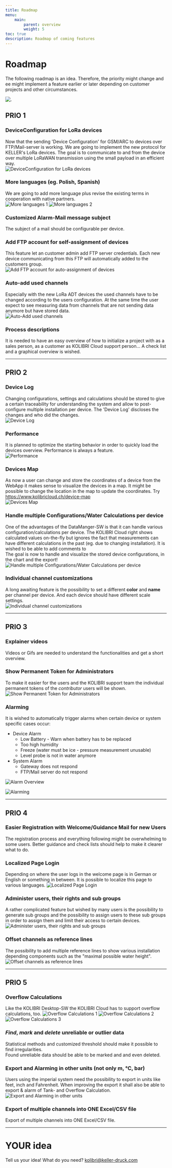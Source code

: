 ```yaml
---
title: Roadmap
menu:
    main:
        parent: overview
        weight: 5
toc: true
description: Roadmap of coming features
---
```

# Roadmap
The following roadmap is an idea. Therefore, the priority might change and ee might implement a feature earlier or later depending on customer projects and other circumstances.  

![.](../../img/roadmap/void.jpg)  


## PRIO 1
### DeviceConfiguration for LoRa devices
Now that the sending 'Device Configuration' for GSM/ARC to devices over FTP/Mail-server is working. We are going to implement the new protocol for KELLER's LoRa devices. The goal is to communicate to and from the device over multiple LoRaWAN transmission using the small payload in an efficient way.  
![DeviceConfiguration for LoRa devices](../../img/roadmap/DeviceConfigurationsLoRa.png)  



### More languages (eg. Polish, Spanish)
We are going to add more language plus revise the existing terms in cooperation with native partners.  
![More languages 1](../../img/roadmap/Poland.png) ![More languages 2](../../img/roadmap/Spain.png)  



### Customized Alarm-Mail message subject
The subject of a mail should be configurable per device.



### Add FTP account for self-assignment of devices
This feature let an customer admin add FTP server credentials. Each new device communicating from this FTP will automatically added to the customers group.  
![Add FTP account for auto-assignment of devices](../../img/roadmap/AddFtpAccountForAutoAssignmentOfDevices_red.png)  



### Auto-add used channels
Especially with the new LoRa ADT devices the used channels have to be changed according to the users configuration. At the same time the user expect to see measuring data from channels that are not sending data anymore but have stored data.  
![Auto-Add used channels](../../img/roadmap/AutoAssingmentOfUsedChannels.png)  

### Process descriptions
It is needed to have an easy overview of how to initialize a project with as a sales person, as a customer as KOLIBRI Cloud support person...
A check list and a graphical overview is wished.  

----
## PRIO 2  
### Device Log  
Changing configurations, settings and calculations should be stored to give a certain traceability for understanding the system and allow to post-configure multiple installation per device. The 'Device Log' discloses the changes and who did the changes.  
![Device Log](../../img/roadmap/DeviceLog.png)  



### Performance
It is planned to optimize the starting behavior in order to quickly load the devices overview. Performance is always a feature.  
![Performance](../../img/roadmap/performance.png)  


### Devices Map
As now a user can change and store the coordinates of a device from the WebApp it makes sense to visualize the devices in a map. It might be possible to change the location in the map to update the coordinates.  Try https://www.kolibricloud.ch/device-map  
![Devices Map](../../img/roadmap/DevicesMap.png)  



### Handle multiple Configurations/Water Calculations per device
One of the advantages of the DataManger-SW is that it can handle various configuration/calculations per device. The KOLIBRI Cloud right shows calculated values on-the-fly but ignores the fact that measurements can have different calculations in the past (eg. due to changing installation). It is wished to be able to add comments to  
The goal is now to handle and visualize the stored device configurations, in the chart and the export!  ![Handle multiple Configurations/Water Calculations per device](../../img/roadmap/MultipleWaterLevelsOnOneChart.png)  



### Individual channel customizations
A long awaiting feature is the possibility to set a different **color** and **name** per channel per device. And each device should have different scale settings.  
![Individual channel customizations](../../img/roadmap/CustomizedChannels.png)  


----
## PRIO 3
### Explainer videos
Videos or Gifs are needed to understand the functionalities and get a short overview.  



### Show Permanent Token for Administrators
To make it easier for the users and the KOLIBRI support team the individual permanent tokens of the *contributor* users will be shown.  
![Show Permanent Token for Administrators](../../img/roadmap/ShowIndividualPermanentToken.png)  



### Alarming
It is wished to automatically trigger alarms when certain device or system specific cases occur:  
* Device Alarm  
  * Low Battery - Warn when battery has to be replaced  
  * Too high humidity  
  * Freeze (water must be ice - pressure measurement unusable)  
  * Level probe is not in water anymore  
* System Alarm  
  * Gateway does not respond  
  * FTP/Mail server do not respond  

![Alarm Overview](../../img/roadmap/AlarmOverview.png)   
  
![Alarming](../../img/roadmap/SystemDeviceAlarms.png)  




----
## PRIO 4
### Easier Registration with Welcome/Guidance Mail for new Users
The registration process and everything following might be overwhelming to some users. Better guidance and check lists should help to make it clearer what to do.  



### Localized Page Login
Depending on where the user logs in the welcome page is in German or English or something in between. It is possible to localize this page to various languages.
![Localized Page Login](../../img/roadmap/LoginPageLocalized.png)  



### Administer users, their rights and sub groups
A rather complicated feature but wished by many users is the possibility to generate sub groups and the possibility to assign users to these sub groups in order to assign them and limit their access to certain devices.  
![Administer users, their rights and sub groups](../../img/roadmap/AdminUsers.png)  



### Offset channels as reference lines
The possibility to add multiple reference lines to show various installation depending components such as the "maximal possible water height".  
![Offset channels as reference lines](../../img/roadmap/AddReferenceLines.png)  


----
## PRIO 5
### Overflow Calculations
Like the KOLIBRI Desktop-SW the KOLIBRI Cloud has to support overflow calculations, too.
![Overflow Calculations 1](../../img/roadmap/Poleni.png)  ![Overflow Calculations 2](../../img/roadmap/Thomson.png)  ![Overflow Calculations 3](../../img/roadmap/Venturi.png)  



### *Find*, *mark* and *delete* unreliable or outlier data
Statistical methods and customized threshold should make it possible to find irregularities.  
Found unreliable data should be able to be marked and and even deleted.



### Export and Alarming in other units (not only m, °C, bar)
Users using the imperial system need the possibility to export in units like feet, inch and Fahrenheit. 
When improving the export it shall also be able to export & alarm of Tank- and Overflow Calculation.
![Export and Alarming in other units](../../img/roadmap/MultipleDevicesExporWithCustomUnits.png)  



### Export of multiple channels into ONE Excel/CSV file
Export of multiple channels into ONE Excel/CSV file.



----
# YOUR idea
Tell us your idea! What do you need?
<kolibri@keller-druck.com>